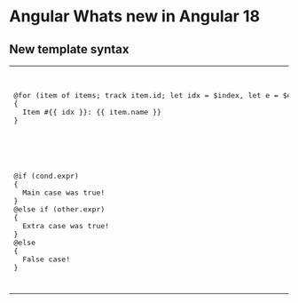 # Angular Whats new in Angular 18

## New template syntax

<table>
<tr>
<td>
<pre>@for (item of items; track item.id; let idx = $index, let e = $even) 
{
  Item #{{ idx }}: {{ item.name }}
}</pre>
</td>
<td>
<pre>@for (item of items; track item.id) 
{
  {{ item }}
} 
@empty 
{
  There were no items in the list.
}</pre>
</td>
</tr>
<tr>
<td><pre>@if (cond.expr) 
{
  Main case was true!
} 
@else if (other.expr) 
{
  Extra case was true!
} 
@else 
{
  False case!
}</pre></td>
<td><pre>
@switch (condition)
{
  @case (caseA) 
  {
    Case A.
  }
  @case (caseB) 
  {
    Case B.
  }
  @default 
  {
    Default case.
  }
}</pre></td>
</tr>
</table>
